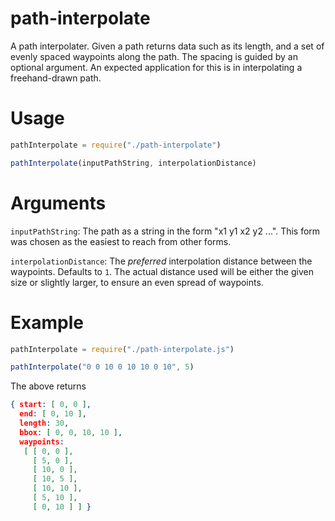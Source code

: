 # path-interpolate

A path interpolater.
Given a path returns data such as its length, and a set of evenly spaced waypoints along the path.
The spacing is guided by an optional argument.
An expected application for this is in interpolating a freehand-drawn path.

# Usage

~~~js
pathInterpolate = require("./path-interpolate")

pathInterpolate(inputPathString, interpolationDistance)
~~~

# Arguments

`inputPathString`: The path as a string in the form "x1 y1 x2 y2 ...".
This form was chosen as the easiest to reach from other forms.

`interpolationDistance`: The _preferred_ interpolation distance between the waypoints.
Defaults to `1`. The actual distance used will be either the given size or slightly larger,
to ensure an even spread of waypoints.

# Example


~~~js
pathInterpolate = require("./path-interpolate.js")

pathInterpolate("0 0 10 0 10 10 0 10", 5)
~~~

The above returns
~~~JSON
{ start: [ 0, 0 ],
  end: [ 0, 10 ],
  length: 30,
  bbox: [ 0, 0, 10, 10 ],
  waypoints:
   [ [ 0, 0 ],
     [ 5, 0 ],
     [ 10, 0 ],
     [ 10, 5 ],
     [ 10, 10 ],
     [ 5, 10 ],
     [ 0, 10 ] ] }
~~~
